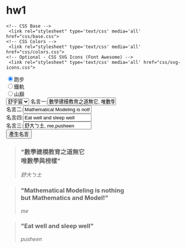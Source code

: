 # hw1
<!DOCTYPE html>		<!-- 這是註解 -->
<html>				<!-- 這是html開頭的tag -->
<head>				<!-- 這是head開頭的tag -->
<meta http-equiv="Content-Type" content="text/html; charset=utf-8" />	<!-- 宣告編碼 -->
<title>這是要教給大家的Javascript程式</title>							<!-- 放在視窗列的文字 -->

    <!-- CSS Base -->
     <link rel="stylesheet" type='text/css' media='all' href="css/base.css"> 
    <!-- CSS Colors -->
     <link rel="stylesheet" type='text/css' media='all' href="css/colors.css"> 
    <!-- Optional - CSS SVG Icons (Font Awesome) -->
     <link rel="stylesheet" type='text/css' media='all' href="css/svg-icons.css"> 


</head>				<!-- 這是head結束的tag -->
<body>
    <main role="main">
        <article id="webslides" class="vertical">
<section class="bg-black aligncenter">
<!-- 下面是選項的語法 -->
<div class="wrap  fadeInUp" id="sec1">
<span id="bgimage1" class="background light" style="background-image:url('images/beach.jpg');"></span>
	<div class="content-left">
		<input type="radio" name="option" value="跑步" checked>跑步<br>
		<input type="radio" name="option" value="鐵軌">鐵軌<br>
		<input type="radio" name="option" value="山巔">山巔<br>
		<select name="test" class="opts" id="myselect">
		  <option selected value=1>舒宇宸</option>
		  <option value=2>劉之中</option>
		  <option value=3>李昱勳</option>
		  <option value=4>肥貓</option>
		</select>
		名言一:<input id="quote_input1" value="數學建模教育之道無它, 唯數學與榜樣"> <br>
		名言二:<input id="quote_input2" value="Mathematical Modeling is nothing, but Mathematics and Model!"> <br>
		名言四:<input id="quote_input4" value="Eat well and sleep well"> <br>
		名言三:<input id="quote_input3" value="舒大ㄅ土, me,pusheen"> <br>
		<button type="button" id="mybutton" onclick=showopt()>產生名言</button>	<!-- 按了之後要執行showopt() -->
	</div>
</div>
<div id="sec2">	
	<span id="teacher" class="background-right-bottom" style="background-image:url('images/ycshu.png'); z-index:5;"></span>
	<span id="bgimage" class="background light" style="background-image:url('images/road-dawn-mountains-sky.jpeg');"></span>
	<div class="wrap  fadeInUp">
		<div class="content-left">
			<blockquote>
				<h3 id="quote_line1">"數學建模教育之道無它<br>唯數學與榜樣"</h3>
				<p id="author1"><cite>舒大ㄅ土</cite></p>
			</blockquote>
			<blockquote>
				<h3 id="quote_line2">"Mathematical Modeling is nothing<br>but Mathematics and Model!"</h3>
				<p id="author2"><cite>me</cite></p>				
			</blockquote>
			<blockquote>
				<h3 id="quote_line4">"Eat well and sleep well"</h3>
				<p id="author3"><cite>pusheen</cite></p>
			</blockquote>
		</div>
	</div>
</div>
</section>
<!-- 改成一頁囉 :D
<section class="bg-black aligncenter" id="section_output">
<div id="sec2">
	<span id="teacher" class="background-right-bottom" style="background-image:url('images/ycshu.png'); z-index:5;"></span>
	<span id="bgimage" class="background light" style="background-image:url('images/road-dawn-mountains-sky.jpeg');"></span>
	
	<div class="wrap  fadeInUp">
		<div class="content-left">
			<blockquote>
				<h3 id="quote_line1">"數學建模教育之道無它<br>唯數學與榜樣"</h3>
				<p id="author1"><cite>舒大ㄅ土</cite></p>
			</blockquote>
			<blockquote>
				<h3 id="quote_line2">"Mathematical Modeling is nothing<br>but Mathematics and Model!"</h3>
				<p id="author2"><cite>me</cite></p>				
			</blockquote>
		</div>
	</div>
</div>
</section>
-->
        </article>
        <!-- end article -->
    </main>

<!-- 以下就真的是Javascript的程式了 -->
<script src="js/webslides.js"></script>
<script src="js/jquery.min.js"></script>
<script src="js/html2canvas.js"></script>
<script>
	const ws = new WebSlides();
	//
	$( "#sec2" ).hide();

function showopt() {

	var x;
	x = document.getElementById("quote_input1").value;
	x = x.split(',');
	x = x.join('<br>');
	document.getElementById("quote_line1").innerHTML = x;
	x = document.getElementById("quote_input2").value;
	x = x.split(',');
	x = x.join('<br>');
	document.getElementById("quote_line2").innerHTML = x;
	x = document.getElementById("quote_input4").value;
	x = x.split(',');
	x = x.join('<br>');
	document.getElementById("quote_line4").innerHTML = x;
	x = document.getElementById("quote_input3").value;
	x = x.split(',');
	document.getElementById("author1").innerHTML = "<cite>" + x[0] + "</cite>";
	
	var teacher_no = document.getElementById("myselect").value;
	if(teacher_no == 1) {
		document.getElementById("teacher").style = "background-image:url('images/ycshu.png'); z-index:5;";
	} else if (teacher_no == 2) {
		document.getElementById("teacher").style = "background-image:url('images/ccliu.png'); z-index:5;";
	} else if (teacher_no == 3) {
		document.getElementById("teacher").style = "background-image:url('images/andylee.png'); z-index:5;";
	} else if (teacher_no == 4) {
		document.getElementById("teacher").style = "background-image:url('images/pusheen.png'); z-index:5;";
	}
	
	var y = document.getElementsByName("option");
	for(var i=0; i<y.length; ++i) {
		if(y[i].checked) {
			document.getElementById("author2").innerHTML = "<cite>" + x[1] + "</cite>";
			if(i==1) {
				document.getElementById("bgimage").style = "background-image:url('images/road-2.jpg');";
			} else if(i==2) {
				document.getElementById("bgimage").style = "background-image:url('images/road-3.jpg');";
			} else {
				document.getElementById("bgimage").style = "background-image:url('images/road-dawn-mountains-sky.jpeg');";
			}
		}
	}
	$( "#sec1" ).hide();
	$( "#sec2" ).show();
	/*
	//老師準備要產生圖檔用的 XD
	html2canvas(document.body, {
		onrendered: function(canvas) {
		var myImage = canvas.toDataURL("image/png");
            window.open(myImage);
		//y = document.getElementById("section-3");
		//y.appendChild(canvas);
		//document.body.appendChild(canvas);
		}
	});
	*/
	
}
</script>
</body>
</html>
